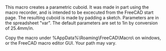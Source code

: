 This macro creates a parametric cuboid. It was made in part using the macro recorder, and is intended to be excecuted from the FreeCAD start page. The resulting cuboid is made by padding a sketch. Parameters are in the spreadsheet "var". The default parameters are set to 1in by conversion of 25.4mm/in.

Copy the macro under %AppData%\Roaming\FreeCAD\Macro\ on windows, or the FreeCAD macro editor GUI. Your path may vary.
